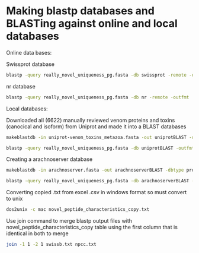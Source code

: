 # Making blastp databases and BLASTing against online and local databases

  Online data bases:

Swissprot database

```bash
blastp -query really_novel_uniqueness_pg.fasta -db swissprot -remote -outfmt '6 qaccver saccver pident length evalue mismatch gapopen qstart qend sstart send stitle' -max_target_seqs 1 > blastp_swissprot.txt
```

nr database

```bash
blastp -query really_novel_uniqueness_pg.fasta -db nr -remote -outfmt '6 qaccver saccver pident length evalue mismatch gapopen qstart qend sstart send stitle' -max_target_seqs 1 > blastp_nr.txt
```

  Local databases:

Downloaded all (6622) manually reviewed venom proteins and toxins (canocical and isoform) from Uniprot and made it into a BLAST databases

```bash
makeblastdb -in uniprot-venom_toxins_metazoa.fasta -out uniprotBLAST -dbtype prot
```

```bash
blastp -query really_novel_uniqueness_pg.fasta -db uniprotBLAST -outfmt '6 qaccver saccver pident length evalue mismatch gapopen qstart qend sstart send staxids stitle' -max_target_seqs 1 > blastp_uniprot.txt
```

Creating a arachnoserver database

```bash
makeblastdb -in arachnoserver.fasta -out arachnoserverBLAST -dbtype prot
```


```bash
blastp -query really_novel_uniqueness_pg.fasta -db arachnoserverBLAST -outfmt '6 qaccver saccver pident length evalue mismatch gapopen qstart qend sstart send stitle' -max_target_seqs 1 > blastp_arachnoserver.txt
```

Converting copied .txt from excel .csv in windows format so must convert to unix

```bash
dos2unix -c mac novel_peptide_characteristics_copy.txt
```

Use join command to merge blastp output files with novel_peptide_characteristics_copy table using the first column that is identical in both to merge

```bash
join -1 1 -2 1 swissb.txt npcc.txt
```
